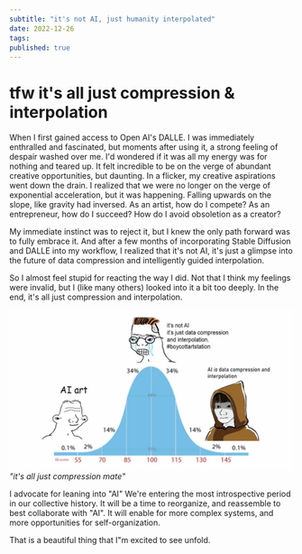 ```yaml
---
subtitle: "it's not AI, just humanity interpolated"
date: 2022-12-26
tags:
published: true
---
```

# tfw it's all just compression & interpolation

When I first gained access to Open AI's DALLE. I was immediately enthralled and fascinated, but moments after using it, a strong feeling of despair washed over me. I'd wondered if it was all my energy was for nothing and teared up. It felt incredible to be on the verge of abundant creative opportunities, but daunting. In a flicker, my creative aspirations went down the drain. I realized that we were no longer on the verge of exponential acceleration, but it was happening. Falling upwards on the slope, like gravity had inversed. As an artist, how do I compete? As an entrepreneur, how do I succeed? How do I avoid obsoletion as a creator? 

My immediate instinct was to reject it, but I knew the only path forward was to fully embrace it. And after a few months of incorporating Stable Diffusion and DALLE into my workflow, I realized that it's not AI, it's just a glimpse into the future of data compression and intelligently guided interpolation. 

So I almost feel stupid for reacting the way I did. Not that I think my feelings were invalid, but I (like many others) looked into it a bit too deeply. In the end, it's all just compression and interpolation. 

![](/images/ai01.jpg)
*"it's all just compression mate"*

I advocate for leaning into "AI"
We're entering the most introspective period in our collective history.
It will be a time to reorganize, and reassemble to best collaborate with "AI". 
It will enable for more complex systems, and more opportunities for self-organization. 

That is a beautiful thing that I"m excited to see unfold.  

